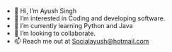 - 👋 Hi, I’m Ayush Singh
- 👀 I’m interested in Coding and developing software.
- 🌱 I’m currently learning Python and Java
- 💞️ I’m looking to collaborate.
- 📫 Reach me out at Socialayush@hotmail.com

<!---
socialayush/socialayush is a ✨ special ✨ repository because its `README.md` (this file) appears on your GitHub profile.
You can click the Preview link to take a look at your changes.
--->
